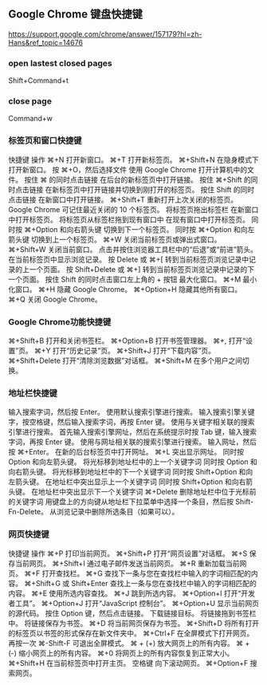 ## Google Chrome 键盘快捷键

https://support.google.com/chrome/answer/157179?hl=zh-Hans&ref_topic=14676

### open lastest closed pages
Shift+Command+t

### close page
Command+w

### 标签页和窗口快捷键
快捷键	操作
⌘+N	打开新窗口。
⌘+T	打开新标签页。
⌘+Shift+N	在隐身模式下打开新窗口。
按 ⌘+O，然后选择文件	使用 Google Chrome 打开计算机中的文件。
按住 ⌘ 的同时点击链接	在后台的新标签页中打开链接。
按住 ⌘+Shift 的同时点击链接	在新标签页中打开链接并切换到刚打开的标签页。
按住 Shift 的同时点击链接	在新窗口中打开链接。
⌘+Shift+T	重新打开上次关闭的标签页。Google Chrome 可记住最近关闭的 10 个标签页。
将标签页拖出标签栏	在新窗口中打开标签页。
将标签页从标签栏拖到现有窗口中	在现有窗口中打开标签页。
同时按 ⌘+Option 和向右箭头键	切换到下一个标签页。
同时按 ⌘+Option 和向左箭头键	切换到上一个标签页。
⌘+W	关闭当前标签页或弹出式窗口。
⌘+Shift+W	关闭当前窗口。
点击并按住浏览器工具栏中的“后退”或“前进”箭头。	在当前标签页中显示浏览记录。
按 Delete 或 ⌘+[	转到当前标签页浏览记录中记录的上一个页面。
按 Shift+Delete 或 ⌘+]	转到当前标签页浏览记录中记录的下一个页面。
按住 Shift 的同时点击窗口左上角的 + 按钮	最大化窗口。
⌘+M	最小化窗口。
⌘+H	隐藏 Google Chrome。
⌘+Option+H	隐藏其他所有窗口。
⌘+Q	关闭 Google Chrome。

### Google Chrome功能快捷键
⌘+Shift+B	打开和关闭书签栏。
⌘+Option+B	打开书签管理器。
⌘+,	打开“设置”页。
⌘+Y	打开“历史记录”页。
⌘+Shift+J	打开“下载内容”页。
⌘+Shift+Delete	打开“清除浏览数据”对话框。
⌘+Shift+M	在多个用户之间切换。


### 地址栏快捷键
输入搜索字词，然后按 Enter。    使用默认搜索引擎进行搜索。
输入搜索引擎关键字，按空格键，然后输入搜索字词，再按 Enter 键。 使用与关键字相关联的搜索引擎进行搜索。
首先输入搜索引擎网址，然后在系统提示时按 Tab 键，输入搜索字词，再按 Enter 键。  使用与网址相关联的搜索引擎进行搜索。
输入网址，然后按 ⌘+Enter。  在新的后台标签页中打开网址。
⌘+L 突出显示网址。
同时按 Option 和向左箭头键。    将光标移到地址栏中的上一个关键字词
同时按 Option 和向右箭头键。    将光标移到地址栏中的下一个关键字词
同时按 Shift+Option 和向左箭头键。  在地址栏中突出显示上一个关键字词
同时按 Shift+Option 和向右箭头键。  在地址栏中突出显示下一个关键字词
⌘+Delete    删除地址栏中位于光标前的关键字词
用键盘上的方向键从地址栏下拉菜单中选择一个条目，然后按 Shift-Fn-Delete。    从浏览记录中删除所选条目（如果可以）。

### 网页快捷键
快捷键  操作
⌘+P 打印当前网页。
⌘+Shift+P   打开“网页设置”对话框。
⌘+S 保存当前网页。
⌘+Shift+I   通过电子邮件发送当前网页。
⌘+R 重新加载当前网页。
⌘+F 打开查找栏。
⌘+G 查找下一条与您在查找栏中输入的字词相匹配的内容。
⌘+Shift+G 或 Shift+Enter    查找上一条与您在查找栏中输入的字词相匹配的内容。
⌘+E 使用所选内容查找。
⌘+J 跳到所选内容。
⌘+Option+I  打开“开发者工具”。
⌘+Option+J  打开“JavaScript 控制台”。
⌘+Option+U  显示当前网页的源代码。
按住 Option 键，然后点击链接。  下载链接目标。
将链接拖到书签栏中。    将链接保存为书签。
⌘+D 将当前网页保存为书签。
⌘+Shift+D   将所有打开的标签页以书签的形式保存在新文件夹中。
⌘+Ctrl+F    在全屏模式下打开网页。再按一次 ⌘-Shift-F 可退出全屏模式。
⌘ + (+) 放大网页上的所有内容。
⌘ + (-) 缩小网页上的所有内容。
⌘+0 将网页上的所有内容恢复到正常大小。
⌘+Shift+H   在当前标签页中打开主页。
空格键  向下滚动网页。
⌘+Option+F  搜索网页。
